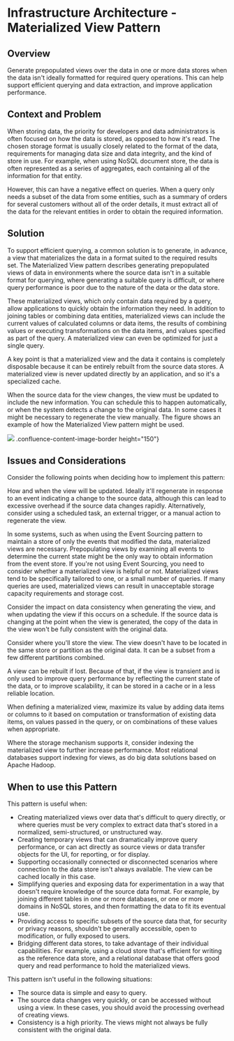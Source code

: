








Infrastructure Architecture - Materialized View Pattern
=====================================================


 
Overview
--------

Generate prepopulated views over the data in one or more data stores
when the data isn\'t ideally formatted for required query operations.
This can help support efficient querying and data extraction, and
improve application performance.

Context and Problem
-------------------

When storing data, the priority for developers and data administrators
is often focused on how the data is stored, as opposed to how it\'s
read. The chosen storage format is usually closely related to the format
of the data, requirements for managing data size and data integrity, and
the kind of store in use. For example, when using NoSQL document store,
the data is often represented as a series of aggregates, each containing
all of the information for that entity.

However, this can have a negative effect on queries. When a query only
needs a subset of the data from some entities, such as a summary of
orders for several customers without all of the order details, it must
extract all of the data for the relevant entities in order to obtain the
required information.

Solution
--------

To support efficient querying, a common solution is to generate, in
advance, a view that materializes the data in a format suited to the
required results set. The Materialized View pattern describes generating
prepopulated views of data in environments where the source data isn\'t
in a suitable format for querying, where generating a suitable query is
difficult, or where query performance is poor due to the nature of the
data or the data store.

These materialized views, which only contain data required by a query,
allow applications to quickly obtain the information they need. In
addition to joining tables or combining data entities, materialized
views can include the current values of calculated columns or data
items, the results of combining values or executing transformations on
the data items, and values specified as part of the query. A
materialized view can even be optimized for just a single query.

A key point is that a materialized view and the data it contains is
completely disposable because it can be entirely rebuilt from the source
data stores. A materialized view is never updated directly by an
application, and so it\'s a specialized cache.

When the source data for the view changes, the view must be updated to
include the new information. You can schedule this to happen
automatically, or when the system detects a change to the original data.
In some cases it might be necessary to regenerate the view manually. The
figure shows an example of how the Materialized View pattern might be
used.

![](attachments/463533369/463533368.png)
.confluence-content-image-border height="150"}

Issues and Considerations
-------------------------

Consider the following points when deciding how to implement this
pattern:

How and when the view will be updated. Ideally it\'ll regenerate in
response to an event indicating a change to the source data, although
this can lead to excessive overhead if the source data changes rapidly.
Alternatively, consider using a scheduled task, an external trigger, or
a manual action to regenerate the view.

In some systems, such as when using the Event Sourcing pattern to
maintain a store of only the events that modified the data, materialized
views are necessary. Prepopulating views by examining all events to
determine the current state might be the only way to obtain information
from the event store. If you\'re not using Event Sourcing, you need to
consider whether a materialized view is helpful or not. Materialized
views tend to be specifically tailored to one, or a small number of
queries. If many queries are used, materialized views can result in
unacceptable storage capacity requirements and storage cost.

Consider the impact on data consistency when generating the view, and
when updating the view if this occurs on a schedule. If the source data
is changing at the point when the view is generated, the copy of the
data in the view won\'t be fully consistent with the original data.

Consider where you\'ll store the view. The view doesn\'t have to be
located in the same store or partition as the original data. It can be a
subset from a few different partitions combined.

A view can be rebuilt if lost. Because of that, if the view is transient
and is only used to improve query performance by reflecting the current
state of the data, or to improve scalability, it can be stored in a
cache or in a less reliable location.

When defining a materialized view, maximize its value by adding data
items or columns to it based on computation or transformation of
existing data items, on values passed in the query, or on combinations
of these values when appropriate.

Where the storage mechanism supports it, consider indexing the
materialized view to further increase performance. Most relational
databases support indexing for views, as do big data solutions based on
Apache Hadoop.

When to use this Pattern
------------------------

This pattern is useful when:

-   Creating materialized views over data that\'s difficult to query
    directly, or where queries must be very complex to extract data
    that\'s stored in a normalized, semi-structured, or unstructured
    way.
-   Creating temporary views that can dramatically improve query
    performance, or can act directly as source views or data transfer
    objects for the UI, for reporting, or for display.
-   Supporting occasionally connected or disconnected scenarios where
    connection to the data store isn\'t always available. The view can
    be cached locally in this case.
-   Simplifying queries and exposing data for experimentation in a way
    that doesn\'t require knowledge of the source data format. For
    example, by joining different tables in one or more databases, or
    one or more domains in NoSQL stores, and then formatting the data to
    fit its eventual use.
-   Providing access to specific subsets of the source data that, for
    security or privacy reasons, shouldn\'t be generally accessible,
    open to modification, or fully exposed to users.
-   Bridging different data stores, to take advantage of their
    individual capabilities. For example, using a cloud store that\'s
    efficient for writing as the reference data store, and a relational
    database that offers good query and read performance to hold the
    materialized views.

This pattern isn\'t useful in the following situations:

-   The source data is simple and easy to query.
-   The source data changes very quickly, or can be accessed without
    using a view. In these cases, you should avoid the processing
    overhead of creating views.
-   Consistency is a high priority. The views might not always be fully
    consistent with the original data.



 



